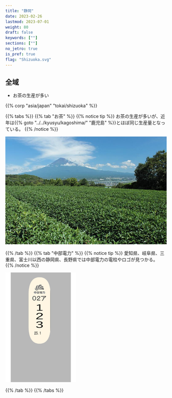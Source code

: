 ```yaml
---
title: "静岡"
date: 2023-02-26
lastmod: 2023-07-01
weight: 80
draft: false
keywords: [""]
sections: [""]
no_jetro: true
is_pref: true
flag: "Shizuoka.svg"
---
```



<div class="main-desciption country-description">
    <h2 class="section-title">全域</h2>
    <ul class="rule-list">
        <li>お茶の生産が多い</li>
    </ul>
    {{% corp "asia/japan" "tokai/shizuoka" %}}
</div>

{{% tabs %}}
{{% tab "お茶" %}}
{{% notice tip %}}
お茶の生産が多いが、近年は{{% goto "../../kyusyu/kagoshima/" "鹿児島" %}}とほぼ同じ生産量となっている。
{{% /notice %}}

<div class="googlemap-if">
<img src="mount_fuji_20120909_b.jpg">
</div>

{{% /tab %}}
{{% tab "中部電力" %}}
{{% notice tip %}}
愛知県、岐阜県、三重県、富士川以西の静岡県、長野県では中部電力の電柱やロゴが見つかる。
{{% /notice %}}

<div class="googlemap-if">
<img src="../../pole/pole-chubu.png" width="220px">
</div>

{{% /tab %}}
{{% /tabs %}}
